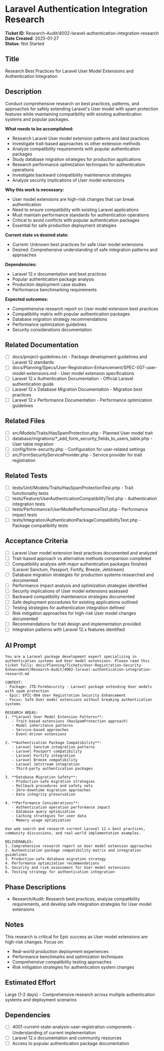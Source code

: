 # Laravel Authentication Integration Research

**Ticket ID**: Research-Audit/4002-laravel-authentication-integration-research  
**Date Created**: 2025-01-27  
**Status**: Not Started

## Title
Research Best Practices for Laravel User Model Extensions and Authentication Integration

## Description
Conduct comprehensive research on best practices, patterns, and approaches for safely extending Laravel's User model with spam protection features while maintaining compatibility with existing authentication systems and popular packages.

**What needs to be accomplished:**
- Research Laravel User model extension patterns and best practices
- Investigate trait-based approaches vs other extension methods
- Analyze compatibility requirements with popular authentication packages
- Study database migration strategies for production applications
- Research performance optimization techniques for authentication operations
- Investigate backward compatibility maintenance strategies
- Analyze security implications of User model extensions

**Why this work is necessary:**
- User model extensions are high-risk changes that can break authentication
- Need to ensure compatibility with existing Laravel applications
- Must maintain performance standards for authentication operations
- Critical to avoid conflicts with popular authentication packages
- Essential for safe production deployment strategies

**Current state vs desired state:**
- Current: Unknown best practices for safe User model extensions
- Desired: Comprehensive understanding of safe integration patterns and approaches

**Dependencies:**
- Laravel 12.x documentation and best practices
- Popular authentication package analysis
- Production deployment case studies
- Performance benchmarking requirements

**Expected outcomes:**
- Comprehensive research report on User model extension best practices
- Compatibility matrix with popular authentication packages
- Database migration strategy recommendations
- Performance optimization guidelines
- Security considerations documentation

## Related Documentation
- [ ] docs/project-guidelines.txt - Package development guidelines and Laravel 12 standards
- [ ] docs/Planning/Specs/User-Registration-Enhancement/SPEC-007-user-model-extensions.md - User model extension specifications
- [ ] Laravel 12.x Authentication Documentation - Official Laravel authentication guide
- [ ] Laravel 12.x Database Migration Documentation - Migration best practices
- [ ] Laravel 12.x Performance Documentation - Performance optimization guidelines

## Related Files
- [ ] src/Models/Traits/HasSpamProtection.php - Planned User model trait
- [ ] database/migrations/*_add_form_security_fields_to_users_table.php - User table migration
- [ ] config/form-security.php - Configuration for user-related settings
- [ ] src/FormSecurityServiceProvider.php - Service provider for trait registration

## Related Tests
- [ ] tests/Unit/Models/Traits/HasSpamProtectionTest.php - Trait functionality tests
- [ ] tests/Feature/UserAuthenticationCompatibilityTest.php - Authentication integration tests
- [ ] tests/Performance/UserModelPerformanceTest.php - Performance impact tests
- [ ] tests/Integration/AuthenticationPackageCompatibilityTest.php - Package compatibility tests

## Acceptance Criteria
- [ ] Laravel User model extension best practices documented and analyzed
- [ ] Trait-based approach vs alternative methods comparison completed
- [ ] Compatibility analysis with major authentication packages finished (Laravel Sanctum, Passport, Fortify, Breeze, Jetstream)
- [ ] Database migration strategies for production systems researched and documented
- [ ] Performance impact analysis and optimization strategies identified
- [ ] Security implications of User model extensions assessed
- [ ] Backward compatibility maintenance strategies documented
- [ ] Safe deployment procedures for existing applications outlined
- [ ] Testing strategies for authentication integration defined
- [ ] Risk mitigation approaches for high-risk User model changes documented
- [ ] Recommendations for trait design and implementation provided
- [ ] Integration patterns with Laravel 12.x features identified

## AI Prompt
```
You are a Laravel package development expert specializing in authentication systems and User model extensions. Please read this ticket fully: docs/Planning/Tickets/User-Registration-Security-Enhancement/Research-Audit/4002-laravel-authentication-integration-research.md

CONTEXT:
- Package: JTD-FormSecurity - Laravel package extending User models with spam protection
- Epic: EPIC-004 User Registration Security Enhancement
- Focus: Safe User model extensions without breaking authentication systems

RESEARCH AREAS:
1. **Laravel User Model Extension Patterns**:
   - Trait-based extensions (HasSpamProtection approach)
   - Model inheritance patterns
   - Service-based approaches
   - Event-driven extensions

2. **Authentication Package Compatibility**:
   - Laravel Sanctum integration patterns
   - Laravel Passport compatibility
   - Laravel Fortify integration
   - Laravel Breeze compatibility
   - Laravel Jetstream integration
   - Third-party authentication packages

3. **Database Migration Safety**:
   - Production-safe migration strategies
   - Rollback procedures and safety nets
   - Zero-downtime migration approaches
   - Data integrity preservation

4. **Performance Considerations**:
   - Authentication operation performance impact
   - Database query optimization
   - Caching strategies for user data
   - Memory usage optimization

Use web search and research current Laravel 12.x best practices, community discussions, and real-world implementation examples.

DELIVERABLES:
1. Comprehensive research report on User model extension approaches
2. Authentication package compatibility matrix and integration guidelines
3. Production-safe database migration strategy
4. Performance optimization recommendations
5. Security and risk assessment for User model extensions
6. Testing strategy for authentication integration
```

## Phase Descriptions
- Research/Audit: Research best practices, analyze compatibility requirements, and develop safe integration strategies for User model extensions

## Notes
This research is critical for Epic success as User model extensions are high-risk changes. Focus on:
- Real-world production deployment experiences
- Performance benchmarks and optimization techniques
- Comprehensive compatibility testing approaches
- Risk mitigation strategies for authentication system changes

## Estimated Effort
Large (1-2 days) - Comprehensive research across multiple authentication systems and deployment scenarios

## Dependencies
- [ ] 4001-current-state-analysis-user-registration-components - Understanding of current implementation
- [ ] Laravel 12.x documentation and community resources
- [ ] Access to popular authentication package documentation
